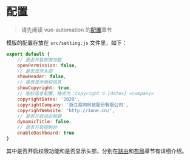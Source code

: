 # 配置

> 请先阅读 vue-automation 的[配置](https://eoner.gitee.io/vue-automation/#/configure)章节

模版的配置存放在 `src/setting.js` 文件里，如下：

```js
export default {
    // 是否开启权限功能
    openPermission: false,
    // 是否显示头部
    showHeader: false,
    // 是否显示版权信息
    showCopyright: true,
    // 版权信息配置，格式为：Copyright © [dates] <company>
    copyrightDates: '2020',
    copyrightCompany: '浙江易网科技股份有限公司',
    copyrightWebsite: 'http://1one.cn/',
    // 是否开启动态标题
    dynamicTitle: false,
    // 是否开启控制台
    enableDashboard: true
}
```

其中是否开启权限功能和是否显示头部，分别在[路由](router)和[布局](layout)章节有详细介绍。
